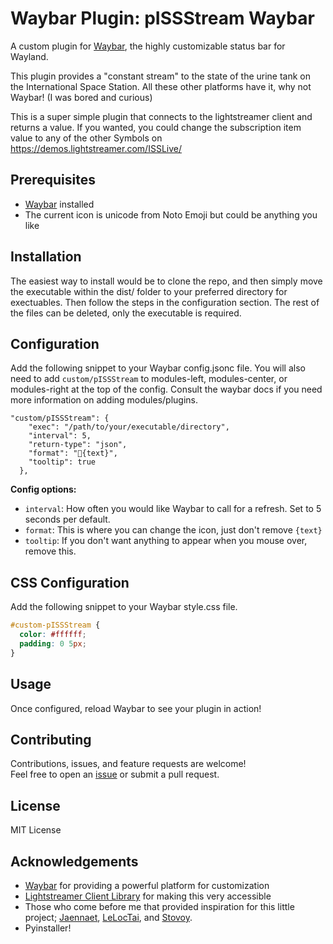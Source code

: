 # Waybar Plugin: pISSStream Waybar

A custom plugin for [Waybar](https://github.com/AlexanderThaller/waybar), the highly customizable status bar for Wayland. 

This plugin provides a "constant stream" to the state of the urine tank on the International Space Station. All these other platforms have it, why not Waybar! (I was bored and curious) 

This is a super simple plugin that connects to the lightstreamer client and returns a value. If you wanted, you could change the subscription item value to any of the other Symbols on https://demos.lightstreamer.com/ISSLive/

## Prerequisites

- [Waybar](https://github.com/AlexanderThaller/waybar) installed
- The current icon is unicode from Noto Emoji but could be anything you like

## Installation

The easiest way to install would be to clone the repo, and then simply move the executable within the dist/ folder to your preferred directory for exectuables. Then follow the steps in the configuration section. The rest of the files can be deleted, only the executable is required. 

## Configuration

Add the following snippet to your Waybar config.jsonc file. You will also need to add `custom/pISSStream` to modules-left, modules-center, or modules-right at the top of the config. Consult the waybar docs if you need more information on adding modules/plugins.

```jsonc
"custom/pISSStream": {
    "exec": "/path/to/your/executable/directory", 
    "interval": 5,
    "return-type": "json",
    "format": "🚽{text}", 
    "tooltip": true
  },
```

**Config options:**
- `interval`: How often you would like Waybar to call for a refresh. Set to 5 seconds per default. 
- `format`: This is where you can change the icon, just don't remove `{text}`
- `tooltip`: If you don't want anything to appear when you mouse over, remove this.

## CSS Configuration

Add the following snippet to your Waybar style.css file.

```CSS
#custom-pISSStream {
  color: #ffffff;
  padding: 0 5px;
}
```

## Usage

Once configured, reload Waybar to see your plugin in action!

## Contributing

Contributions, issues, and feature requests are welcome!  
Feel free to open an [issue](https://github.com/SteezyMoss/pISSStream-Waybar/issues) or submit a pull request.

## License

MIT License

## Acknowledgements

- [Waybar](https://github.com/AlexanderThaller/waybar) for providing a powerful platform for customization
- [Lightstreamer Client Library](https://github.com/Lightstreamer/Lightstreamer-lib-client-haxe)  for making this very accessible
- Those who come before me that provided inspiration for this little project; [Jaennaet](https://github.com/Jaennaet/pISSStream), [LeLocTai](https://github.com/LeLocTai/pISSStreamUnity), and [Stovoy](https://github.com/Stovoy/pISSStreamGodot).
- Pyinstaller!


